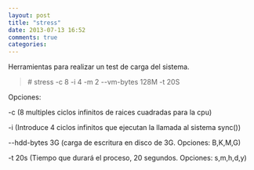 ```yaml
---
layout: post
title: "stress"
date: 2013-07-13 16:52
comments: true
categories: 
---
```

Herramientas para realizar un test de carga del sistema.

>\# stress -c 8 -i 4 -m 2 --vm-bytes 128M -t 20S

Opciones:

-c (8 multiples ciclos infinitos de raices cuadradas para la cpu)

-i (Introduce 4 ciclos infinitos que ejecutan la llamada al sistema sync())

--hdd-bytes 3G (carga de escritura en disco de 3G. Opciones: B,K,M,G)

-t 20s (Tiempo que durará el proceso, 20 segundos. Opciones: s,m,h,d,y)

